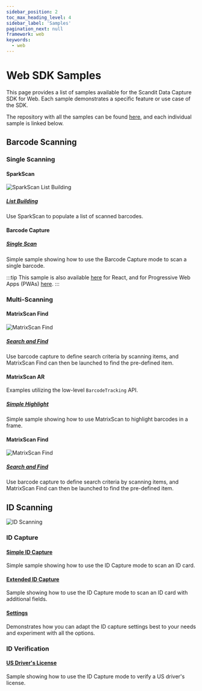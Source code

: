 ```yaml
---
sidebar_position: 2
toc_max_heading_level: 4
sidebar_label: 'Samples'
pagination_next: null
framework: web
keywords:
  - web
---
```


# Web SDK Samples

This page provides a list of samples available for the Scandit Data Capture SDK for Web. Each sample demonstrates a specific feature or use case of the SDK.

The repository with all the samples can be found [here](https://github.com/Scandit/datacapture-web-samples), and each individual sample is linked below.

## Barcode Scanning

### Single Scanning

#### SparkScan

![SparkScan List Building](/img/samples/sparkscan_list_building.png)

##### [List Building](https://github.com/Scandit/datacapture-web-samples/tree/master/ListBuildingSample)

Use SparkScan to populate a list of scanned barcodes.

#### Barcode Capture

##### [Single Scan](https://github.com/Scandit/datacapture-web-samples/tree/master/BarcodeCaptureSimpleSample)

<ReactPlayer playing controls url="/img/samples/bc-simple.mp4" />

Simple sample showing how to use the Barcode Capture mode to scan a single barcode.

:::tip
This sample is also available [here](https://github.com/Scandit/datacapture-web-samples/tree/master/BarcodeCaptureReactSample) for React, and for Progressive Web Apps (PWAs) [here](https://github.com/Scandit/datacapture-web-samples/tree/master/BarcodeCaptureSimplePwaSample).
:::

### Multi-Scanning

#### MatrixScan Find

![MatrixScan Find](/img/samples/ms_find_web.png)

##### [Search and Find](https://github.com/Scandit/datacapture-web-samples/tree/master/SearchAndFindSample)

<ReactPlayer playing controls url="/img/samples/ms-find.mp4" />

Use barcode capture to define search criteria by scanning items, and MatrixScan Find can then be launched to find the pre-defined item.

#### MatrixScan AR

Examples utilizing the low-level `BarcodeTracking` API.

##### [Simple Highlight](https://github.com/Scandit/datacapture-web-samples/tree/master/MatrixScanSimpleSample)

<ReactPlayer playing controls url="/img/samples/ms-simple.mp4" />

Simple sample showing how to use MatrixScan to highlight barcodes in a frame.

#### MatrixScan Find

![MatrixScan Find](/img/samples/ms_find_web.png)

##### [Search and Find](https://github.com/Scandit/datacapture-web-samples/tree/master/SearchAndFindSample)

<ReactPlayer playing controls url="/img/samples/ms-find.mp4" />

Use barcode capture to define search criteria by scanning items, and MatrixScan Find can then be launched to find the pre-defined item.

## ID Scanning

![ID Scanning](/img/samples/id_scanning.png)

### ID Capture

#### [Simple ID Capture](https://github.com/Scandit/datacapture-web-samples/tree/master/IdCaptureSimpleSample)

<ReactPlayer playing controls url="/img/samples/id-simple.mp4" />

Simple sample showing how to use the ID Capture mode to scan an ID card.

#### [Extended ID Capture](https://github.com/Scandit/datacapture-web-samples/tree/master/IdCaptureExtendedSample)

<ReactPlayer playing controls url="/img/samples/id-extended.mp4" />

Sample showing how to use the ID Capture mode to scan an ID card with additional fields.

#### [Settings](https://github.com/Scandit/datacapture-web-samples/tree/master/IdCaptureSettingsSample)

<ReactPlayer playing controls url="/img/samples/id-settings.mp4" />

Demonstrates how you can adapt the ID capture settings best to your needs and experiment with all the options.

### ID Verification

#### [US Driver's License](https://github.com/Scandit/datacapture-web-samples/tree/master/USDLVerificationSample)

<ReactPlayer playing controls url="/img/samples/id-usdl.mp4" />

Sample showing how to use the ID Capture mode to verify a US driver's license.
